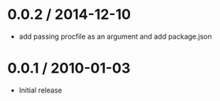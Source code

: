 
0.0.2 / 2014-12-10
==================

  * add passing procfile as an argument and add package.json

0.0.1 / 2010-01-03
==================

  * Initial release
